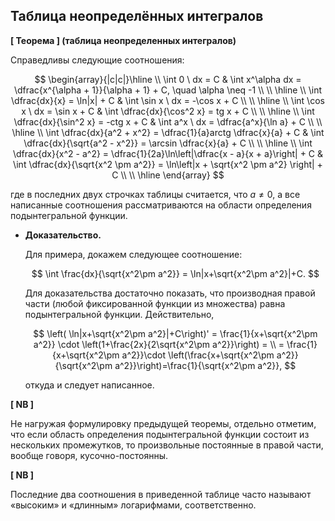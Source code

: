 ## Таблица неопределённых интегралов



 **[ Теорема ] (таблица неопределенных интегралов)**

Справедливы следующие соотношения:

$$
\begin{array}{|c|c|}\hline \\ \int 0 \ dx = C & \int x^\alpha dx = \dfrac{x^{\alpha + 1}}{\alpha + 1} + C, \quad \alpha \neq -1  \\ \\ \hline \\ \int \dfrac{dx}{x} = \ln|x| + C & \int \sin x \ dx = -\cos x + C \\ \\ \hline \\ \int \cos x \ dx = \sin x + C & \int \dfrac{dx}{\cos^2 x} = tg x + C \\  \\ \hline \\ \int \dfrac{dx}{\sin^2 x} = -ctg x + C & \int a^x \ dx = \dfrac{a^x}{\ln a} + C \\ \\ \hline \\ \int \dfrac{dx}{a^2 + x^2} = \dfrac{1}{a}arctg \dfrac{x}{a} + C & \int \dfrac{dx}{\sqrt{a^2 - x^2}} = \arcsin \dfrac{x}{a} + C \\ \\ \hline \\ \int \dfrac{dx}{x^2 - a^2} = \dfrac{1}{2a}\ln\left|\dfrac{x - a}{x + a}\right| + C & \int \dfrac{dx}{\sqrt{x^2 \pm a^2}} = \ln\left|x + \sqrt{x^2 \pm a^2} \right| + C \\ \\ \hline \end{array}
$$

где в последних двух строчках таблицы считается, что $a \neq 0$, а все написанные соотношения рассматриваются на области определения подынтегральной функции. 

- **Доказательство.**
    
    Для примера, докажем следующее соотношение:
    
    $$
    \int \frac{dx}{\sqrt{x^2\pm a^2}} = \ln|x+\sqrt{x^2\pm a^2}|+C.
    $$
    
    Для доказательства достаточно показать, что производная правой части (любой фиксированной функции из множества) равна подынтегральной функции. Действительно,
    
    $$
    \left( \ln|x+\sqrt{x^2\pm a^2}|+C\right)' = \frac{1}{x+\sqrt{x^2\pm a^2}} \cdot \left(1+\frac{2x}{2\sqrt{x^2\pm a^2}}\right) = \\ = \frac{1}{x+\sqrt{x^2\pm a^2}}\cdot \left(\frac{x+\sqrt{x^2\pm a^2}}{\sqrt{x^2\pm a^2}}\right)=\frac{1}{\sqrt{x^2\pm a^2}},
    $$
    
    откуда и следует написанное.
    



**[ NB ]**

Не нагружая формулировку предыдущей теоремы, отдельно отметим, что если область определения подынтегральной функции состоит из нескольких промежутков, то произвольные постоянные в правой части, вообще говоря, кусочно-постоянны.




**[ NB ]**

Последние два соотношения в приведенной таблице часто называют «высоким» и «длинным» логарифмами, соответственно.

